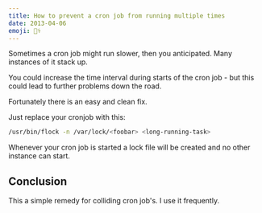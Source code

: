 ```yaml
---
title: How to prevent a cron job from running multiple times
date: 2013-04-06
emoji: 👨‍⚕️
---
```


Sometimes a cron job might run slower, then you anticipated. Many instances of it stack up.

You could increase the time interval during starts of the cron job - but this could lead to further problems down the road.

Fortunately there is an easy and clean fix.

Just replace your cronjob with this:

```bash
/usr/bin/flock -n /var/lock/<foobar> <long-running-task>
```

Whenever your cron job is started a lock file will be created and no other instance can start.

## Conclusion

This a simple remedy for colliding cron job's. I use it frequently.